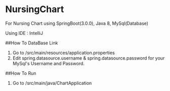 # NursingChart
For Nursing Chart using SpringBoot(3.0.0), Java 8, MySql(Database)

Using IDE : IntelliJ

##How To DataBase Link

1. Go to /src/main/resources/application.properties
2. Edit spring.datasource.username & spring.datasource.password for your MySql's Username and Password.

##How To Run
1. Go to /src/main/java/ChartApplication 

